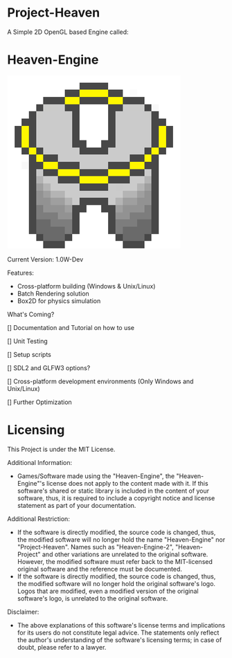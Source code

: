 # Project-Heaven
A Simple 2D OpenGL based Engine called:
# Heaven-Engine

![](Heaven-Engine_logo_new.png)

Current Version: 1.0W-Dev

Features:

* Cross-platform building (Windows & Unix/Linux)
* Batch Rendering solution
* Box2D for physics simulation

What's Coming?

[] Documentation and Tutorial on how to use

[] Unit Testing 

[] Setup scripts 

[] SDL2 and GLFW3 options?

[] Cross-platform development environments (Only Windows and Unix/Linux)

[] Further Optimization

# Licensing
This Project is under the MIT License.

Additional Information:
* Games/Software made using the "Heaven-Engine", the "Heaven-Engine"'s license does not apply to the content made with it. If this software's shared or static library is included in
  the content of your software, thus, it is required to include a copyright notice and license statement as part of your documentation.

Additional Restriction:
* If the software is directly modified, the source code is changed, thus, the modified software will no longer hold the name "Heaven-Engine" nor "Project-Heaven".
  Names such as "Heaven-Engine-2", "Heaven-Project" and other variations are unrelated to the original software. However, the modified software must refer back
  to the MIT-licensed original software and the reference must be documented.
* If the software is directly modified, the source code is changed, thus, the modified software will no longer hold the original software's logo. Logos that are
  modified, even a modified version of the original software's logo, is unrelated to the original software.

Disclaimer:
* The above explanations of this software's license terms and implications for its users do not constitute legal advice. The statements only reflect the author's understanding
  of the software's licensing terms; in case of doubt, please refer to a lawyer.
